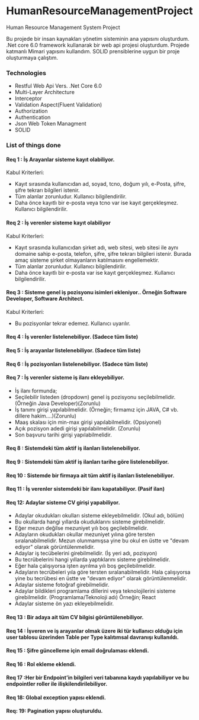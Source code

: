 # HumanResourceManagementProject
Human Resource Management System Project

Bu projede bir insan kaynakları yönetim sisteminin ana yapısını oluşturdum. 
.Net core 6.0 framework kullanarak bir web api projesi oluşturdum. Projede katmanlı Mimari yapısını kullandım. 
SOLID prensiblerine uygun bir proje oluşturmaya çalıştım.

### Technologies
- Restful Web Api Vers. .Net Core 6.0
- Multi-Layer Architecture
- Interceptor
- Validation Aspect(Fluent Validation)
- Authorization
- Authentication
- Json Web Token Managment
- SOLID

### List of things done
#### Req 1 : İş Arayanlar sisteme kayıt olabiliyor.
Kabul Kriterleri:
- Kayıt sırasında kullanıcıdan ad, soyad, tcno, doğum yılı, e-Posta, şifre, şifre tekrarı bilgileri istenir.
- Tüm alanlar zorunludur. Kullanıcı bilgilendirilir.
- Daha önce kayıtlı bir e-posta veya tcno var ise kayıt gerçekleşmez. Kullanıcı bilgilendirilir.

#### Req 2 : İş verenler sisteme kayıt olabiliyor
Kabul Kriterleri:
-	Kayıt sırasında kullanıcıdan şirket adı, web sitesi, web sitesi ile aynı domaine sahip e-posta, telefon, şifre, şifre tekrarı bilgileri istenir. Burada amaç sisteme şirket olmayanların katılmasını engellemektir.
-	Tüm alanlar zorunludur. Kullanıcı bilgilendirilir.
-	Daha önce kayıtlı bir e-posta var ise kayıt gerçekleşmez. Kullanıcı bilgilendirilir.

#### Req 3 : Sisteme genel iş pozisyonu isimleri ekleniyor.. Örneğin Software Developer, Software Architect.
Kabul Kriterleri:
-	Bu pozisyonlar tekrar edemez. Kullanıcı uyarılır.
  
#### Req 4 : İş verenler listelenebiliyor. (Sadece tüm liste)
#### Req 5 : İş arayanlar listelenebiliyor. (Sadece tüm liste)
#### Req 6 : İş pozisyonları listelenebiliyor. (Sadece tüm liste)
#### Req 7 : İş verenler sisteme iş ilanı ekleyebiliyor.
-	İş ilanı formunda;
-	Seçilebilir listeden (dropdown) genel iş pozisyonu seçilebilmelidir.(Örneğin Java Developer)(Zorunlu)
-	İş tanımı girişi yapılabilmelidir. (Örneğin; firmamız için JAVA, C# vb. dillere hakim....)(Zorunlu)
-	Maaş skalası için min-max girişi yapılabilmelidir. (Opsiyonel)
-	Açık pozisyon adedi girişi yapılabilmelidir. (Zorunlu)
-	Son başvuru tarihi girişi yapılabilmelidir.
#### Req 8 : Sistemdeki tüm aktif iş ilanları listelenebiliyor.
#### Req 9 : Sistemdeki tüm aktif iş ilanları tarihe göre listelenebiliyor.
#### Req 10 : Sistemde bir firmaya ait tüm aktif iş ilanları listelenebiliyor.
#### Req 11 : İş verenler sistemdeki bir ilanı kapatabiliyor. (Pasif ilan)
#### Req 12: Adaylar sisteme CV girişi yapabiliyor.
-	Adaylar okudukları okulları sisteme ekleyebilmelidir. (Okul adı, bölüm)
-	Bu okullarda hangi yıllarda okuduklarını sisteme girebilmelidir.
-	Eğer mezun değilse mezuniyet yılı boş geçilebilmelidir.
-	Adayların okudukları okullar mezuniyet yılına göre tersten sıralanabilmelidir. Mezun olunmamışsa yine bu okul en üstte ve "devam ediyor" olarak görüntülenmelidir.
-	Adaylar iş tecübelerini girebilmelidir. (İş yeri adı, pozisyon)
-	Bu tecrübelerini hangi yıllarda yaptıklarını sisteme girebilmelidir.
-	Eğer hala çalışıyorsa işten ayrılma yılı boş geçilebilmelidir.
-	Adayların tecrübeleri yıla göre tersten sıralanabilmelidir. Hala çalışıyorsa yine bu tecrübesi en üstte ve "devam ediyor" olarak görüntülenmelidir.
-	Adaylar sisteme fotoğraf girebilmelidir.
-	Adaylar bildikleri programlama dillerini veya teknolojilerini sisteme girebilmelidir. (Programlama/Teknoloji adı) Örneğin; React
-	Adaylar sisteme ön yazı ekleyebilmelidir. 
#### Req 13 : Bir adaya ait tüm CV bilgisi görüntülenebiliyor.
#### Req 14 : İşveren ve iş arayanlar olmak üzere iki tür kullanıcı olduğu için user tablosu üzerinden Table per Type kalıtımsal davranışı kullanıldı.
#### Req 15 : Şifre güncelleme için email doğrulaması eklendi.
#### Req 16 : Rol ekleme eklendi.
#### Req 17 :Her bir Endpoint’in bilgileri veri tabanına kaydı yapılabiliyor ve bu endpointler roller ile ilişkilendirilebiliyor.
#### Req 18: Global exception yapısı eklendi.
#### Req: 19: Pagination yapısı oluşturuldu.  
